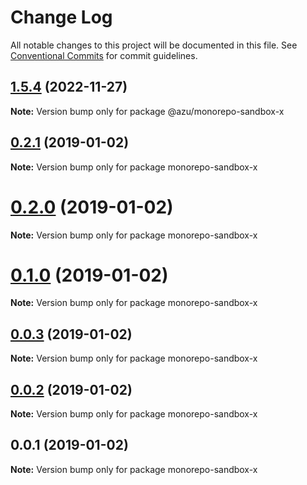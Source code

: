 # Change Log

All notable changes to this project will be documented in this file.
See [Conventional Commits](https://conventionalcommits.org) for commit guidelines.

## [1.5.4](https://github.com/azu/monorepo-sandbox/compare/v1.5.2...v1.5.4) (2022-11-27)

**Note:** Version bump only for package @azu/monorepo-sandbox-x





## [0.2.1](https://github.com/azu/monorepo-sandbox/compare/monorepo-sandbox-x@0.2.0...monorepo-sandbox-x@0.2.1) (2019-01-02)

**Note:** Version bump only for package monorepo-sandbox-x





# [0.2.0](https://github.com/azu/monorepo-sandbox/compare/monorepo-sandbox-x@0.1.0...monorepo-sandbox-x@0.2.0) (2019-01-02)

**Note:** Version bump only for package monorepo-sandbox-x





# [0.1.0](https://github.com/azu/monorepo-sandbox/compare/monorepo-sandbox-x@0.0.1...monorepo-sandbox-x@0.1.0) (2019-01-02)

**Note:** Version bump only for package monorepo-sandbox-x





## [0.0.3](https://github.com/azu/monorepo-sandbox/compare/monorepo-sandbox-x@0.0.1...monorepo-sandbox-x@0.0.3) (2019-01-02)

**Note:** Version bump only for package monorepo-sandbox-x





## [0.0.2](https://github.com/azu/monorepo-sandbox/compare/monorepo-sandbox-x@0.0.1...monorepo-sandbox-x@0.0.2) (2019-01-02)

**Note:** Version bump only for package monorepo-sandbox-x





## 0.0.1 (2019-01-02)

**Note:** Version bump only for package monorepo-sandbox-x
